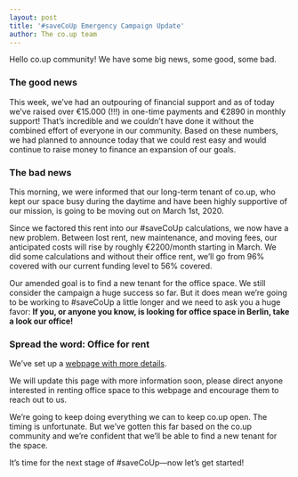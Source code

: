 ```yaml
---
layout: post
title: '#saveCoUp Emergency Campaign Update'
author: The co.up team
---
```


Hello co.up community! We have some big news, some good, some bad.

### The good news

This week, we’ve had an outpouring of financial support and as of today we’ve raised over €15.000 (!!!) in one-time payments and €2890 in monthly support! That’s incredible and we couldn’t have done it without the combined effort of everyone in our community. Based on these numbers, we had planned to announce today that we could rest easy and would continue to raise money to finance an expansion of our goals.

### The bad news

This morning, we were informed that our long-term tenant of co.up, who kept our space busy during the daytime and have been highly supportive of our mission, is going to be moving out on March 1st, 2020.

Since we factored this rent into our #saveCoUp calculations, we now have a new problem. Between lost rent, new maintenance, and moving fees, our anticipated costs will rise by roughly €2200/month starting in March. We did some calculations and without their office rent, we’ll go from 96% covered with our current funding level to 56% covered.

Our amended goal is to find a new tenant for the office space. We still consider the campaign a huge success so far. But it does mean we’re going to be working to #saveCoUp a little longer and we need to ask you a huge favor: **If you, or anyone you know, is looking for office space in Berlin, take a look our office!**

### Spread the word: Office for rent

We’ve set up a [webpage with more details](https://co-up.de/rent-office/).

We will update this page with more information soon, please direct anyone interested in renting office space to this webpage and encourage them to reach out to us.

We’re going to keep doing everything we can to keep co.up open. The timing is unfortunate. But we’ve gotten this far based on the co.up community and we’re confident that we’ll be able to find a new tenant for the space.

It’s time for the next stage of #saveCoUp—now let’s get started!
